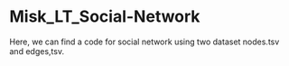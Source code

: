 # Misk_LT_Social-Network
Here, we can find a code for social network using two dataset nodes.tsv and edges,tsv.
